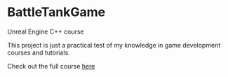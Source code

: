 # BattleTankGame
Unreal Engine C++ course


This project is just a practical test of my knowledge in game development courses and tutorials.

Check out the full course [here](https://www.udemy.com/course/unrealcourse/)

